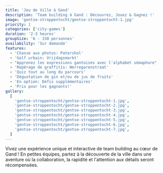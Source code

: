 ```yaml
---
title: 'Jeu de Ville à Gand'
description: 'Team building à Gand : Découvrez, Jouez & Gagnez !'
image: 'gentse-stroppentocht/gentse-stroppentocht-1.jpg'
priority: 1
categories: ['city-games']
duration: '2-3 heures'
groupSize: '6 - 150 personnes'
availability: 'Sur demande'
features:
  - 'Chasse aux photos: Patershol'
  - 'Golf urbain: Vrijdagsmarkt'
  - "Apprenez les expressions gantoises avec l'alphabet sémaphore"
  - 'Repérage de graffitis: Werregarenstraat'
  - 'Quiz tout au long du parcours'
  - 'Dégustation de gin et/ou de jus de fruits'
  - 'En option: Défis supplémentaires'
  - 'Prix pour les gagnants!'
gallery:
  [
    'gentse-stroppentocht/gentse-stroppentocht-1.jpg',
    'gentse-stroppentocht/gentse-stroppentocht-2.jpg',
    'gentse-stroppentocht/gentse-stroppentocht-3.jpg',
    'gentse-stroppentocht/gentse-stroppentocht-4.jpg',
    'gentse-stroppentocht/gentse-stroppentocht-5.jpg',
    'gentse-stroppentocht/gentse-stroppentocht-6.jpg',
    'gentse-stroppentocht/gentse-stroppentocht-7.jpg',
  ]
---
```


Vivez une expérience unique et interactive de team building au cœur de Gand ! En petites équipes, partez à la découverte de la ville dans une aventure où la collaboration, la rapidité et l'attention aux détails seront récompensées.
